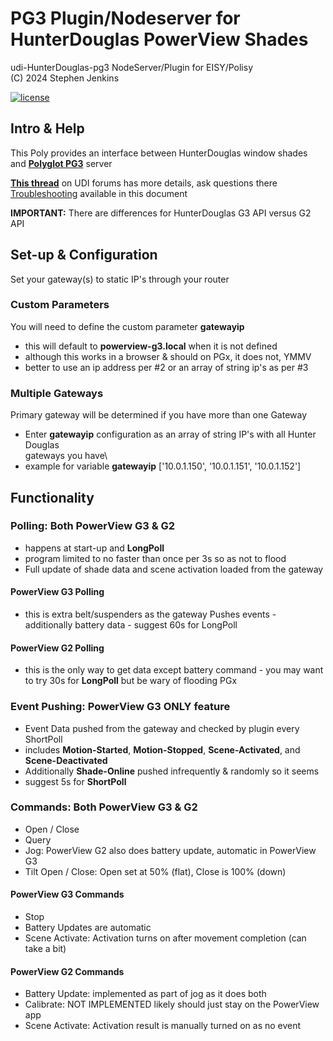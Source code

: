 
# PG3 Plugin/Nodeserver for HunterDouglas PowerView Shades

udi-HunterDouglas-pg3 NodeServer/Plugin for EISY/Polisy\
(C) 2024 Stephen Jenkins

[![license](https://img.shields.io/github/license/mashape/apistatus.svg)][license]

## Intro & Help

This Poly provides an interface between HunterDouglas window shades
and [**Polyglot PG3**][polyglot] server

[**This thread**][forum] on UDI forums has more details, ask questions there\
[Troubleshooting][troubleshoot] available in this document

**IMPORTANT:** There are differences for HunterDouglas G3 API versus G2 API

## Set-up & Configuration

Set your gateway(s) to static IP's through your router

### Custom Parameters

You will need to define the custom parameter **gatewayip**

- this will default to **powerview-g3.local**  when it is not defined
- although this works in a browser & should on PGx, it does not, YMMV
- better to use an ip address per #2 or an array of string ip's as per #3

### Multiple Gateways

Primary gateway will be determined if you have more than one Gateway

- Enter **gatewayip** configuration as an array of string IP's with all Hunter Douglas\
gateways you have\
- example for variable  **gatewayip** ['10.0.1.150', '10.0.1.151', '10.0.1.152']

## Functionality

### Polling: Both PowerView G3 & G2

- happens at start-up and **LongPoll**
- program limited to no faster than once per 3s so as not to flood
- Full update of shade data and scene activation loaded from the gateway

#### PowerView G3 Polling

- this is extra belt/suspenders as the gateway Pushes events
      - additionally battery data
      - suggest 60s for LongPoll

#### PowerView G2 Polling

- this is the only way to get data except battery command
      - you may want to try 30s for **LongPoll** but be wary of flooding PGx

### Event Pushing: PowerView G3 ONLY feature

- Event Data pushed from the gateway and checked by plugin every ShortPoll
- includes **Motion-Started**, **Motion-Stopped**, **Scene-Activated**, and **Scene-Deactivated**
- Additionally **Shade-Online** pushed infrequently & randomly so it seems
- suggest 5s for **ShortPoll**

### Commands: Both PowerView G3 & G2

- Open / Close
- Query
- Jog: PowerView G2 also does battery update, automatic in PowerView G3
- Tilt Open / Close:  Open set at 50% (flat), Close is 100% (down)

#### PowerView G3 Commands

- Stop
- Battery Updates are automatic
- Scene Activate:  Activation turns on after movement completion (can take a bit)

#### PowerView G2 Commands

- Battery Update:  implemented as part of jog as it does both
- Calibrate:  NOT IMPLEMENTED likely should just stay on the PowerView app
- Scene Activate:  Activation result is manually turned on as no event

[license]: https://github.com/sejgit/udi-hunterdouglas-pg3/blob/master/LICENSE
[polyglot]: https://github.com/UniversalDevicesInc/pg3-dist
[forum]: https://forum.universal-devices.com/forum/439-hunter-douglas/
[troubleshoot]: https://github.com/sejgit/udi-hunterdouglas-pg3/blob/master/docs/troubleshooting.md
